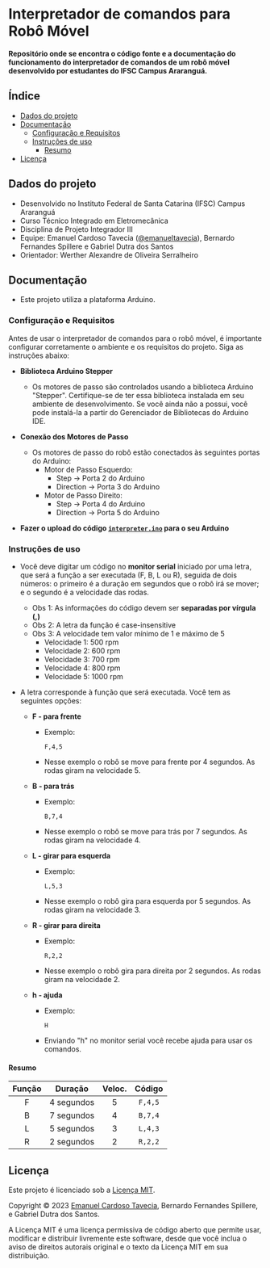 # Interpretador de comandos para Robô Móvel

**Repositório onde se encontra o código fonte e a documentação do funcionamento do interpretador de comandos de um robô móvel desenvolvido por estudantes do IFSC Campus Araranguá.**

## Índice

- [Dados do projeto](#dados-do-projeto)
- [Documentação](#documentação)
  - [Configuração e Requisitos](#configuração-e-requisitos)
  - [Instruções de uso](#instruções-de-uso)
    - [Resumo](#resumo)
- [Licença](#licença)

## Dados do projeto
- Desenvolvido no Instituto Federal de Santa Catarina (IFSC) Campus Araranguá
- Curso Técnico Integrado em Eletromecânica
- Disciplina de Projeto Integrador III
- Equipe: Emanuel Cardoso Tavecia ([@emanueltavecia](https://github.com/emanueltavecia)), Bernardo Fernandes Spillere e Gabriel Dutra dos Santos
- Orientador: Werther Alexandre de Oliveira Serralheiro

## Documentação

- Este projeto utiliza a plataforma Arduino.

### Configuração e Requisitos

Antes de usar o interpretador de comandos para o robô móvel, é importante configurar corretamente o ambiente e os requisitos do projeto. Siga as instruções abaixo:

- **Biblioteca Arduino Stepper**
  - Os motores de passo são controlados usando a biblioteca Arduino "Stepper". Certifique-se de ter essa biblioteca instalada em seu ambiente de desenvolvimento. Se você ainda não a possui, você pode instalá-la a partir do Gerenciador de Bibliotecas do Arduino IDE.

- **Conexão dos Motores de Passo**
  - Os motores de passo do robô estão conectados às seguintes portas do Arduino:
    - Motor de Passo Esquerdo:
      - Step → Porta 2 do Arduino
      - Direction → Porta 3 do Arduino
    - Motor de Passo Direito:
      - Step → Porta 4 do Arduino
      - Direction → Porta 5 do Arduino

- **Fazer o upload do código [`interpreter.ino`](interpreter.ino) para o seu Arduino**

### Instruções de uso

- Você deve digitar um código no **monitor serial** iniciado por uma letra, que será a função a ser executada (F, B, L ou R), seguida de dois números: o primeiro é a duração em segundos que o robô irá se mover; e o segundo é a velocidade das rodas.
  - Obs 1: As informações do código devem ser **separadas por vírgula (,)**
  - Obs 2: A letra da função é case-insensitive
  - Obs 3: A velocidade tem valor mínimo de 1 e máximo de 5
    - Velocidade 1: 500 rpm
    - Velocidade 2: 600 rpm
    - Velocidade 3: 700 rpm
    - Velocidade 4: 800 rpm
    - Velocidade 5: 1000 rpm

- A letra corresponde à função que será executada. Você tem as seguintes opções:

  - **F - para frente**
    - Exemplo:
      ```
      F,4,5
      ```
    - Nesse exemplo o robô se move para frente por 4 segundos. As rodas giram na velocidade 5.

  - **B - para trás**
    - Exemplo:
      ```
      B,7,4
      ```
    - Nesse exemplo o robô se move para trás por 7 segundos. As rodas giram na velocidade 4.

  - **L - girar para esquerda**
    - Exemplo:
      ```
      L,5,3
      ```
    - Nesse exemplo o robô gira para esquerda por 5 segundos. As rodas giram na velocidade 3.

  - **R - girar para direita**
    - Exemplo:
      ```
      R,2,2
      ```
    - Nesse exemplo o robô gira para direita por 2 segundos. As rodas giram na velocidade 2.

  - **h - ajuda**
    - Exemplo:
      ```
      H
      ```
    - Enviando "h" no monitor serial você recebe ajuda para usar os comandos.

#### Resumo

| Função | Duração | Veloc. | Código |
| :---: | :---: | :---: | :---: |
| F | 4 segundos | 5 | `F,4,5` |
| B | 7 segundos | 4 | `B,7,4` |
| L | 5 segundos | 3 | `L,4,3` |
| R | 2 segundos | 2 | `R,2,2` |

## Licença

Este projeto é licenciado sob a [Licença MIT](LICENSE).

Copyright © 2023 [Emanuel Cardoso Tavecia](https://github.com/emanueltavecia), Bernardo Fernandes Spillere, e Gabriel Dutra dos Santos.

A Licença MIT é uma licença permissiva de código aberto que permite usar, modificar e distribuir livremente este software, desde que você inclua o aviso de direitos autorais original e o texto da Licença MIT em sua distribuição.

